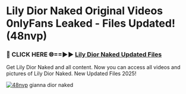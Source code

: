 # Lily Dior Naked Original Videos 0nlyFans Leaked - Files Updated! (48nvp)

<h3>🔴 CLICK HERE 🌐==►► <a href="https://tinyurl.com/yckcrads" rel="nofollow">Lily Dior Naked Updated Files</a></h3>

Get Lily Dior Naked and all content. Now you can access all videos and pictures of Lily Dior Naked. New Updated Files 2025!

[![48nvp](https://i.imgur.com/hpKpOFt.gif)](https://tinyurl.com/yckcrads)
gianna dior naked
